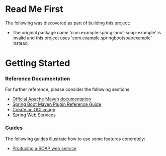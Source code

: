 # Read Me First
The following was discovered as part of building this project:

* The original package name 'com.example.spring-boot-soap-example' is invalid and this project uses 'com.example.springbootsoapexample' instead.

# Getting Started

### Reference Documentation
For further reference, please consider the following sections:

* [Official Apache Maven documentation](https://maven.apache.org/guides/index.html)
* [Spring Boot Maven Plugin Reference Guide](https://docs.spring.io/spring-boot/docs/2.3.2.RELEASE/maven-plugin/reference/html/)
* [Create an OCI image](https://docs.spring.io/spring-boot/docs/2.3.2.RELEASE/maven-plugin/reference/html/#build-image)
* [Spring Web Services](https://docs.spring.io/spring-boot/docs/2.3.2.RELEASE/reference/htmlsingle/#boot-features-webservices)

### Guides
The following guides illustrate how to use some features concretely:

* [Producing a SOAP web service](https://spring.io/guides/gs/producing-web-service/)

